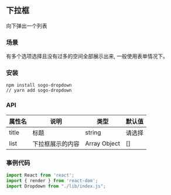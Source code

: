 ## 下拉框
向下弹出一个列表

### 场景
有多个选项选择且没有过多的空间全部展示出来, 一般使用表单情况下。

### 安装
```
npm install sogo-dropdown
// yarn add sogo-dropdown
```

### API
| 属性名 | 说明 | 类型 | 默认值 |
| ------| ------ | ------ | ----- |
|title| 标题 |string|请选择|
|list|下拉框展示的内容|Array Object|[]|

### 事例代码
```js
import React from 'react';
import { render } from 'react-dom';
import Dropdown from "./lib/index.js";

```